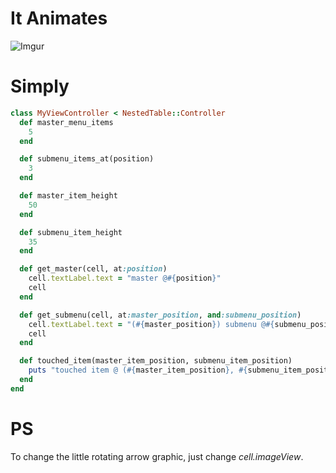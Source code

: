 # It Animates

![Imgur](http://i.imgur.com/1BScz.png)

# Simply
```ruby
class MyViewController < NestedTable::Controller
  def master_menu_items
    5
  end

  def submenu_items_at(position)
    3
  end

  def master_item_height
    50
  end

  def submenu_item_height
    35
  end

  def get_master(cell, at:position)
    cell.textLabel.text = "master @#{position}"
    cell
  end

  def get_submenu(cell, at:master_position, and:submenu_position)
    cell.textLabel.text = "(#{master_position}) submenu @#{submenu_position}"
    cell
  end

  def touched_item(master_item_position, submenu_item_position)
    puts "touched item @ (#{master_item_position}, #{submenu_item_position})"
  end
end
```

# PS

To change the little rotating arrow graphic, just change _cell.imageView_.